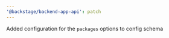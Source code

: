 ```yaml
---
'@backstage/backend-app-api': patch
---
```


Added configuration for the `packages` options to config schema
